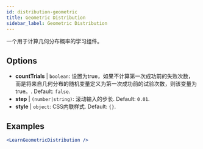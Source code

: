 ```yaml
---
id: distribution-geometric
title: Geometric Distribution
sidebar_label: Geometric Distribution
---
```


一个用于计算几何分布概率的学习组件。

## Options

* __countTrials__ | `boolean`: 设置为true，如果不计算第一次成功前的失败次数，而是将来自几何分布的随机变量定义为第一次成功前的试验次数，则该变量为true。. Default: `false`.
* __step__ | `(number|string)`: 滚动输入的步长. Default: `0.01`.
* __style__ | `object`: CSS内联样式. Default: `{}`.


## Examples

```jsx live
<LearnGeometricDistribution />
```

